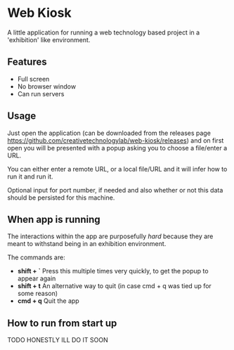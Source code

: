 # Web Kiosk

A little application for running a web technology based project in a 'exhibition' like environment.

## Features

- Full screen
- No browser window
- Can run servers

## Usage

Just open the application (can be downloaded from the releases page <https://github.com/creativetechnologylab/web-kiosk/releases>) and on first open you will be presented with a popup asking you to choose a file/enter a URL.

You can either enter a remote URL, or a local file/URL and it will infer how to run it and run it.

Optional input for port number, if needed and also whether or not this data should be persisted for this machine.

## When app is running

The interactions within the app are purposefully _hard_ because they are meant to withstand being in an exhibition environment.

The commands are:

- **shift + `** Press this multiple times very quickly, to get the popup to appear again
- **shift + t** An alternative way to quit (in case cmd + q was tied up for some reason)
- **cmd + q** Quit the app

## How to run from start up
TODO HONESTLY ILL DO IT SOON
